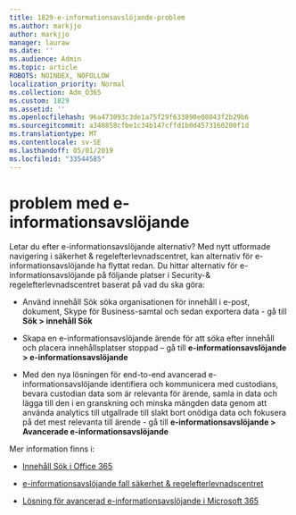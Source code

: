```yaml
---
title: 1829-e-informationsavslöjande-problem
ms.author: markjjo
author: markjjo
manager: lauraw
ms.date: ''
ms.audience: Admin
ms.topic: article
ROBOTS: NOINDEX, NOFOLLOW
localization_priority: Normal
ms.collection: Adm_O365
ms.custom: 1829
ms.assetid: ''
ms.openlocfilehash: 96a473093c3de1a75f29f633890e08043f2b29b6
ms.sourcegitcommit: a340858cfbe1c34b147cffd1b0d4573160200f1d
ms.translationtype: MT
ms.contentlocale: sv-SE
ms.lasthandoff: 05/01/2019
ms.locfileid: "33544585"
---
```

# <a name="ediscovery-issues"></a>problem med e-informationsavslöjande

Letar du efter e-informationsavslöjande alternativ? Med nytt utformade navigering i säkerhet & regelefterlevnadscentret, kan alternativ för e-informationsavslöjande ha flyttat redan.  Du hittar alternativ för e-informationsavslöjande på följande platser i Security-& regelefterlevnadscentret baserat på vad du ska göra:

- Använd innehåll Sök söka organisationen för innehåll i e-post, dokument, Skype för Business-samtal och sedan exportera data - gå till **Sök > innehåll Sök**

- Skapa en e-informationsavslöjande ärende för att söka efter innehåll och placera innehållsplatser stoppad – gå till **e-informationsavslöjande > e-informationsavslöjande**

- Med den nya lösningen för end-to-end avancerad e-informationsavslöjande identifiera och kommunicera med custodians, bevara custodian data som är relevanta för ärende, samla in data och lägga till den i en granskning och minska mängden data genom att använda analytics till utgallrade till slakt bort onödiga data och fokusera på det mest relevanta till ärende - gå till **e-informationsavslöjande > Avancerade e-informationsavslöjande**

Mer information finns i:

- [Innehåll Sök i Office 365](https://docs.microsoft.com/office365/securitycompliance/content-search)

- [e-informationsavslöjande fall säkerhet & regelefterlevnadscentret](https://docs.microsoft.com/office365/securitycompliance/ediscovery-cases)

- [Lösning för avancerad e-informationsavslöjande i Microsoft 365](https://docs.microsoft.com/office365/securitycompliance/compliance20/overview-ediscovery-20)
